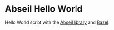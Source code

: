 # Abseil Hello World

Hello World script with the [Abseil library](https://abseil.io/) and [Bazel](https://bazel.build/).